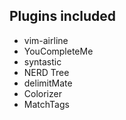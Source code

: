 Plugins included
----------------

* vim-airline
* YouCompleteMe
* syntastic
* NERD Tree
* delimitMate
* Colorizer
* MatchTags
